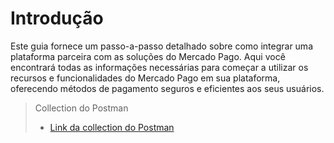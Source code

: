 # Introdução

Este guia fornece um passo-a-passo detalhado sobre como integrar uma plataforma parceira com as soluções do Mercado Pago. Aqui você encontrará todas as informações necessárias para começar a utilizar os recursos e funcionalidades do Mercado Pago em sua plataforma, oferecendo métodos de pagamento seguros e eficientes aos seus usuários.

> Collection do Postman
>
> * [Link da collection do Postman](https://api.postman.com/collections/8396191-d6823e39-baed-475a-b036-3b3a80b85555?access_key=PMAT-01GT1Z9QAVT6MWQV49SY7PWRB7)